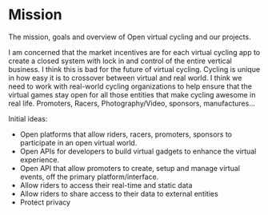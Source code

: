 # Mission
The mission, goals and overview of Open virtual cycling and our projects.

I am concerned that the market incentives are for each virtual cycling app to create a closed system with lock in and control of the entire vertical business. I think this is bad for the future of virtual cycling. Cycling is unique in how easy it is to crossover between virtual and real world. I think we need to work with real-world cycling organizations to help ensure that the virtual games stay open for all those entities that make cycling awesome in real life. Promoters, Racers, Photography/Video, sponsors, manufactures...

Initial ideas:
* Open platforms that allow riders, racers, promoters, sponsors to participate in an open virtual world.
* Open APIs for developers to build virtual gadgets to enhance the virtual experience.
* Open API that allow promoters to create, setup and manage virtual events, off the primary platform/interface.
* Allow riders to access their real-time and static data
* Allow riders to share access to their data to external entities
* Protect privacy


